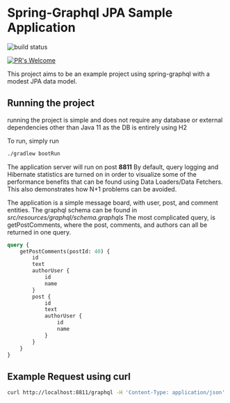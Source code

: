# Spring-Graphql JPA Sample Application

![build status](https://github.com/Neuman968/spring-graphql-messageboard/actions/workflows/ci.yml/badge.svg)

[![PR's Welcome](https://img.shields.io/badge/PRs-welcome-brightgreen.svg?style=flat)](http://makeapullrequest.com)

 This project aims to be an example project using spring-graphql with a modest JPA data model.
 
## Running the project

running the project is simple and does not require any database or external dependencies other than Java 11
 as the DB is entirely using H2

To run, simply run 

```bash
./gradlew bootRun
```

The application server will run on post **8811** 
By default, query logging and Hibernate statistics are turned on in order to visualize some of the performance benefits that
can be found using Data Loaders/Data Fetchers. This also demonstrates how N+1 problems can be avoided.

The application is a simple message board, with user, post, and comment entities.
The graphql schema can be found in _src/resources/graphql/schema.graphqls_
The most complicated query, is getPostComments, where the post, comments, and authors can all be returned in one query.

```graphql
query {
    getPostComments(postId: 40) {
        id
        text
        authorUser {
            id
            name
        }
        post {
            id
            text
            authorUser {
                id
                name
            }
        }
    }
}
```

## Example Request using curl

```bash
curl http://localhost:8811/graphql -H 'Content-Type: application/json' -d '{"query": "query { getUsers { id name } }"}'
```
